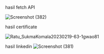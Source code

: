 hasil fetch API

![Screenshot (382)](https://user-images.githubusercontent.com/92583035/219950767-a046f224-f072-46fd-9640-d8b43c66204f.png)

hasil certificate

![Ratu_SukmaKomala20230219-63-1gwao81](https://user-images.githubusercontent.com/92583035/219951002-c1b4d827-efe8-4ad9-a931-f3e4e214cb40.jpg)


hasil linkedin
![Screenshot (381)](https://user-images.githubusercontent.com/92583035/219950716-f065e4f8-7bbe-4c61-b238-6f88c489888a.png)
